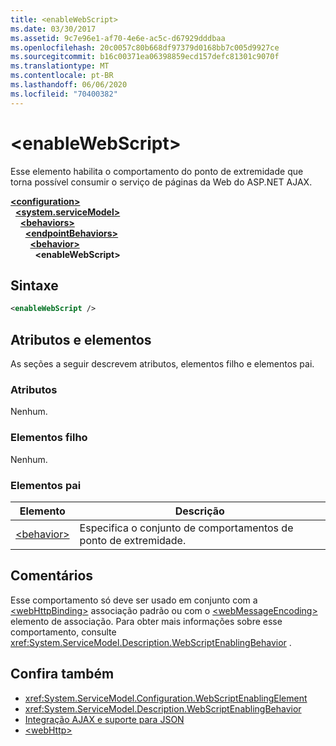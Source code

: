 ```yaml
---
title: <enableWebScript>
ms.date: 03/30/2017
ms.assetid: 9c7e96e1-af70-4e6e-ac5c-d67929dddbaa
ms.openlocfilehash: 20c0057c80b668df97379d0168bb7c005d9927ce
ms.sourcegitcommit: b16c00371ea06398859ecd157defc81301c9070f
ms.translationtype: MT
ms.contentlocale: pt-BR
ms.lasthandoff: 06/06/2020
ms.locfileid: "70400382"
---
```

# \<enableWebScript>
Esse elemento habilita o comportamento do ponto de extremidade que torna possível consumir o serviço de páginas da Web do ASP.NET AJAX.  
  
[**\<configuration>**](../configuration-element.md)\
&nbsp;&nbsp;[**\<system.serviceModel>**](system-servicemodel.md)\
&nbsp;&nbsp;&nbsp;&nbsp;[**\<behaviors>**](behaviors.md)\
&nbsp;&nbsp;&nbsp;&nbsp;&nbsp;&nbsp;[**\<endpointBehaviors>**](endpointbehaviors.md)\
&nbsp;&nbsp;&nbsp;&nbsp;&nbsp;&nbsp;&nbsp;&nbsp;[**\<behavior>**](behavior-of-endpointbehaviors.md)\
&nbsp;&nbsp;&nbsp;&nbsp;&nbsp;&nbsp;&nbsp;&nbsp;&nbsp;&nbsp;**\<enableWebScript>**  
  
## <a name="syntax"></a>Sintaxe  
  
```xml  
<enableWebScript />
```  
  
## <a name="attributes-and-elements"></a>Atributos e elementos  
 As seções a seguir descrevem atributos, elementos filho e elementos pai.  
  
### <a name="attributes"></a>Atributos  
 Nenhum.  
  
### <a name="child-elements"></a>Elementos filho  
 Nenhum.  
  
### <a name="parent-elements"></a>Elementos pai  
  
|Elemento|Descrição|  
|-------------|-----------------|  
|[\<behavior>](behavior-of-endpointbehaviors.md)|Especifica o conjunto de comportamentos de ponto de extremidade.|  
  
## <a name="remarks"></a>Comentários  
 Esse comportamento só deve ser usado em conjunto com a [\<webHttpBinding>](webhttpbinding.md) associação padrão ou com o [\<webMessageEncoding>](webmessageencoding.md) elemento de associação.  Para obter mais informações sobre esse comportamento, consulte <xref:System.ServiceModel.Description.WebScriptEnablingBehavior> .  
  
## <a name="see-also"></a>Confira também

- <xref:System.ServiceModel.Configuration.WebScriptEnablingElement>
- <xref:System.ServiceModel.Description.WebScriptEnablingBehavior>
- [Integração AJAX e suporte para JSON](../../../wcf/feature-details/ajax-integration-and-json-support.md)
- [\<webHttp>](webhttp.md)
